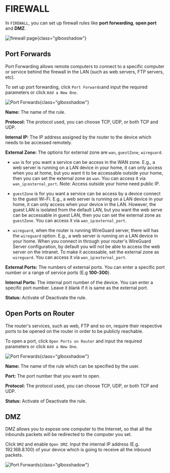 # FIREWALL

In `FIREWALL`, you can set up firewall rules like **port forwarding**, **open port** and **DMZ**.

![firewall page](https://static.gl-inet.com/docs/en/3/setup/share/firewall/port_forwards.png){class="glboxshadow"}

## Port Forwards

Port Forwarding allows remote computers to connect to a specific computer or service behind the firewall in the LAN (such as web servers, FTP servers, etc).

To set up port forwarding, click `Port Forwards`and input the required parameters or click `Add a New One`.

![Port Forwards](https://static.gl-inet.com/docs/en/3/setup/share/firewall/port_forwards.png){class="glboxshadow"}

**Name:** The name of the rule.

**Protocol:** The protocol used, you can choose TCP, UDP, or both TCP and UDP.

**Internal IP:** The IP address assigned by the router to the device which needs to be accessed remotely.

**External Zone:** The options for external zone are `wan`, `guestZone`, `wireguard`.

* `wan` is for you want a service can be access in the WAN zone. E.g., a web server is running on a LAN device in your home, it can only access when you at home, but you want it to be accessable outside your home, then you can set the external zone as `wan`.
You can access it via `wan_ip`:`external_port`. Note: Access outside your home need public IP.

* `guestZone` is for you want a service can be access by a device connect to the guest Wi-Fi. E.g., a web server is running on a LAN device in your home, it can only access when your device in the LAN. However, the guest LAN is isolated from the default LAN, but you want the web serve can be accessable in guest LAN, then you can set the external zone as `guestZone`. You can access it via `wan_ip`:`external_port`. 

* `wireguard`, when the router is running WireGuard server, there will has the `wireguard` option. E.g., a web server is running on a LAN device in your home. When you connect in through your router's WireGuard Server configuration, by default you will not be able to access the web server on the intranet. To make it accessable, set the external zone as `wireguard`. You can access it via `wan_ip`:`external_port`.

**External Ports:** The numbers of external ports. You can enter a specific port number or a range of service ports (E.g **100-300**).

**Internal Ports:** The internal port number of the device. You can enter a specific port number. Leave it blank if it is same as the external port.

**Status:** Activate of Deactivate the rule.

## Open Ports on Router

The router's services, such as web, FTP and so on, require their respective ports to be opened on the router in order to be publicly reachable.

To open a port, click `Open Ports on Router` and input the required parameters or click `Add a New One`.

![Port Forwards](https://static.gl-inet.com/docs/en/3/setup/share/firewall/open_port.png){class="glboxshadow"}

**Name:** The name of the rule which can be specified by the user.

**Port:** The port number that you want to open.

**Protocol:** The protocol used, you can choose TCP, UDP, or both TCP and UDP.

**Status:** Activate of Deactivate the rule.

## DMZ

DMZ allows you to expose one computer to the Internet, so that all the inbounds packets will be redirected to the computer you set.

Click `DMZ` and enable `Open DMZ`. Input the internal IP address (E.g. 192.168.8.100) of your device which is going to receive all the inbound packets.

![Port Forwards](https://static.gl-inet.com/docs/en/3/setup/share/firewall/dmz.png){class="glboxshadow"}
